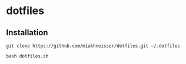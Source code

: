 # dotfiles

## Installation
```git clone https://github.com/miakhneisser/dotfiles.git ~/.dotfiles```

```bash dotfiles.sh```
